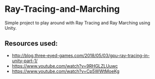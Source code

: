# Ray-Tracing-and-Marching
Simple project to play around with Ray Tracing and Ray Marching using Unity.
## Resources used:
- http://blog.three-eyed-games.com/2018/05/03/gpu-ray-tracing-in-unity-part-1/
- https://www.youtube.com/watch?v=9RHGLZLUuwc
- https://www.youtube.com/watch?v=Cp5WWtMoeKg
